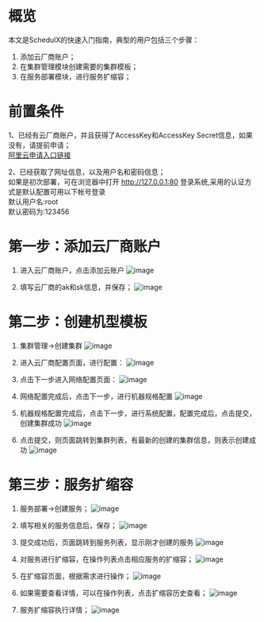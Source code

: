 # 概览
本文是SchedulX的快速入门指南，典型的用户包括三个步骤：<br>
1. 添加云厂商账户；<br>
2. 在集群管理模块创建需要的集群模板；<br>
3. 在服务部署模块，进行服务扩缩容；<br>

# 前置条件
1、已经有云厂商账户，并且获得了AccessKey和AccessKey Secret信息，如果没有，请提前申请；<br>
[阿里云申请入口链接](https://help.aliyun.com/document_detail/53045.html)<br>

2、已经获取了网址信息，以及用户名和密码信息；<br>
如果是初次部署，可在浏览器中打开 http://127.0.0.1:80 登录系统,采用的认证方式是默认配置可用以下帐号登录<br>
默认用户名:root<br>
默认密码为:123456<br>

# 第一步：添加云厂商账户

1. 进入云厂商账户，点击添加云账户
![image](https://user-images.githubusercontent.com/94337797/142158688-a3a17da1-a068-4396-81fb-cf1f1270f184.png)

2. 填写云厂商的ak和sk信息，并保存；
![image](https://user-images.githubusercontent.com/94337797/142158808-19166f17-9ed6-4f5e-9ffe-65f698bbe7ed.png)


# 第二步：创建机型模板

1. 集群管理->创建集群
![image](https://user-images.githubusercontent.com/94337797/143417597-28f11c05-4fb0-4d82-83fc-3e8eaf4b5307.png)


2. 进入云厂商配置页面，进行配置：
![image](https://user-images.githubusercontent.com/94337797/143417734-fa659a8b-234d-4b2a-b95a-ddde5388c46a.png)


3. 点击下一步进入网络配置页面：
![image](https://user-images.githubusercontent.com/94337797/143417837-bdad0940-d97e-44c9-99f5-8eea31f961a8.png)


4. 网络配置完成后，点击下一步，进行机器规格配置
![image](https://user-images.githubusercontent.com/94337797/143417976-210e8ba9-4a6c-40c4-acbf-a7d2f103eb0d.png)


5. 机器规格配置完成后，点击下一步，进行系统配置，配置完成后，点击提交，创建集群成功
![image](https://user-images.githubusercontent.com/94337797/143418056-c1220cf0-2fa0-45da-836b-43c05554d6c5.png)


6. 点击提交，则页面跳转到集群列表，有最新的创建的集群信息，则表示创建成功
![image](https://user-images.githubusercontent.com/94337797/143418186-cecc4cb5-4b86-46ee-a6db-4cd7ddd7abd0.png)



# 第三步：服务扩缩容

1. 服务部署->创建服务；
![image](https://user-images.githubusercontent.com/94337797/143418424-d82216df-7b88-4ddb-b3bf-25b301e1dd16.png)


2. 填写相关的服务信息后，保存；
![image](https://user-images.githubusercontent.com/94337797/143418932-c2010f43-765a-4dee-86b5-b8a6f0efadd4.png)


3. 提交成功后，页面跳转到服务列表，显示刚才创建的服务
![image](https://user-images.githubusercontent.com/94337797/143419062-5e1d4ae1-8766-4cd7-a134-3869362d45dd.png)


4. 对服务进行扩缩容，在操作列表点击相应服务的扩缩容；
![image](https://user-images.githubusercontent.com/94337797/143419363-9293d820-cf3b-40e5-b88a-d5e7d727cd96.png)

5. 在扩缩容页面，根据需求进行操作；
![image](https://user-images.githubusercontent.com/94337797/143419451-2811560b-905b-4e92-bc78-55f69f51dcd5.png)

6. 如果需要查看详情，可以在操作列表，点击扩缩容历史查看；
![image](https://user-images.githubusercontent.com/94337797/143419744-eaeee07b-6d25-4cc0-a8d1-88018e1dea70.png)

7. 服务扩缩容执行详情；
![image](https://user-images.githubusercontent.com/94337797/143419885-4f9c93d7-a96a-40c2-b37c-e061d7d95d56.png)




